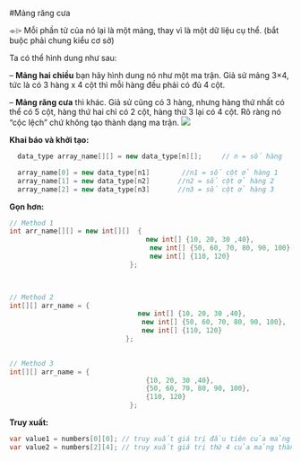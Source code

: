 #Mảng răng cưa

⌯⌲ Mỗi phần tử của nó lại là một mảng, thay vì là một dữ liệu cụ thể. (bắt buộc phải chung kiểu cơ sở)

Ta có thể hình dung như sau:

<p>
  – <b>Mảng hai chiều</b> bạn hãy hình dung nó như một ma trận. 
  Giả sử mảng 3×4, tức là có 3 hàng x 4 cột thì mỗi hàng đều phải có đủ 4 cột.

  – <b>Mảng răng cưa</b> thì khác. 
  Giả sử cũng có 3 hàng, nhưng hàng thứ nhất có thể có 5 cột, hàng thứ hai chỉ có 2 cột, hàng thứ 3 lại có 4 cột. 
  Rõ ràng nó “cộc lệch” chứ không tạo thành dạng ma trận.
  <img max-width="100%" src="https://github.com/user-attachments/assets/8930c861-ab28-4785-ba2e-3a2d7b5602c0" />
</p>


<b>Khai báo và khởi tạo: </b>
```cs
  data_type array_name[][] = new data_type[n][];     // n = số hàng

  array_name[0] = new data_type[n1]        //n1 = số cột ở hàng 1
  array_name[1] = new data_type[n2]       //n2 = số cột ở hàng 2
  array_name[2] = new data_type[n3]       //n3 = số cột ở hàng 3
```
<b>Gọn hơn: </b>

```cs
// Method 1
int arr_name[][] = new int[][]  { 
                                  new int[] {10, 20, 30 ,40},
                                   new int[] {50, 60, 70, 80, 90, 100},
                                   new int[] {110, 120}
                              }; 

                                       

// Method 2                                                                    
int[][] arr_name = { 
                                new int[] {10, 20, 30 ,40},
                                 new int[] {50, 60, 70, 80, 90, 100},
                                 new int[] {110, 120}
                             };     
                           

// Method 3                              
int[][] arr_name = {
                                  {10, 20, 30 ,40},
                                  {50, 60, 70, 80, 90, 100},
                                  {110, 120}
                              };
```

<b>Truy xuất: </b>
```cs
var value1 = numbers[0][0]; // truy xuất giá trị đầu tiên của mảng thành viên đầu tiên
var value2 = numbers[2][4]; // truy xuất giá trị thứ 4 của mảng thành viên số 2
```
